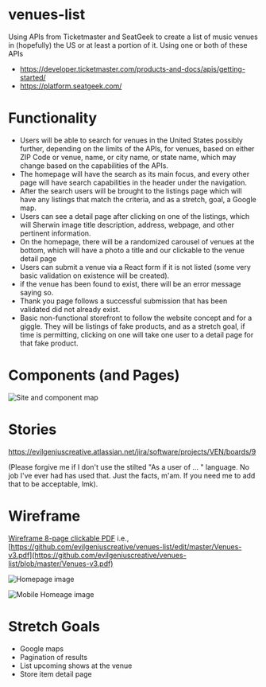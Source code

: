 # venues-list
Using APIs from Ticketmaster and SeatGeek to create a list of music venues in (hopefully) the US or at least a portion of it. 
Using one or both of these APIs

- https://developer.ticketmaster.com/products-and-docs/apis/getting-started/
- https://platform.seatgeek.com/

# Functionality

- Users will be able to search for venues in the United States possibly further, depending on the limits of the APIs, for venues, based on either ZIP Code or venue, name, or city name, or state name, which may change based on the capabilities of the APIs.
- The homepage will have the search as its main focus, and every other page will have search capabilities in the header under the navigation.
- After the search users will be brought to the listings page which will have any listings that match the criteria, and as a stretch, goal, a Google map. 
- Users can see a detail page after clicking on one of the listings, which will Sherwin image title description, address, webpage, and other pertinent information.
- On the homepage, there will be a randomized carousel of venues at the bottom, which will have a photo a title and our clickable to the venue detail page
- Users can submit a venue via a React form if it is not listed (some very basic validation on existence will be created).
- if the venue has been found to exist, there will be an error message saying so.
- Thank you page follows a successful submission that has been validated did not already exist.
- Basic non-functional storefront to follow the website concept and for a giggle. They will be listings of fake products, and as a stretch goal, if time is permitting, clicking on one will take one user to a detail page for that fake product.


# Components (and Pages)

![Site and component map](https://github.com/evilgeniuscreative/venues-list/blob/master/Site-component-map.png "Site and component map")

# Stories
https://evilgeniuscreative.atlassian.net/jira/software/projects/VEN/boards/9

(Please forgive me if I don't use the stilted "As a user of ... " language. No job I've ever had has used that. Just the facts, m'am. If you need me to add that to be acceptable, lmk).

# Wireframe

[Wireframe 8-page clickable PDF](https://github.com/evilgeniuscreative/venues-list/blob/master/Venues-v3.pdf) i.e., [https://github.com/evilgeniuscreative/venues-list/edit/master/Venues-v3.pdf](https://github.com/evilgeniuscreative/venues-list/blob/master/Venues-v3.pdf)

![Homepage image](https://github.com/evilgeniuscreative/venues-list/blob/master/Homepage.png "Homepage image")

![Mobile Homeage image](https://github.com/evilgeniuscreative/venues-list/blob/master/Mobile%20Homepage.png "Mobile Homepage image")

# Stretch Goals
- Google maps
- Pagination of results
- List upcoming shows at the venue
- Store item detail page
